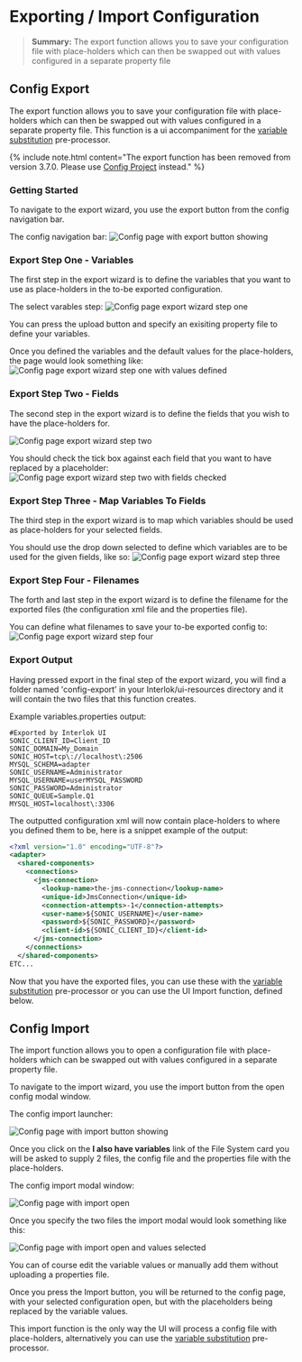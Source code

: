 # Exporting / Import Configuration

> **Summary:** The export function allows you to save your configuration file with place-holders which can then be swapped out with values configured in a separate property file

## Config Export ##

The export function allows you to save your configuration file with place-holders which can then be swapped out with values configured in a separate property file. This function is a ui accompaniment for the [variable substitution](/pages/advanced/advanced-configuration-pre-processors#variable-substitution) pre-processor.

{% include note.html content="The export function has been removed from version 3.7.0. Please use [Config Project](/pages/ui/ui-config-project) instead." %}

### Getting Started ###

To navigate to the export wizard, you use the export button from the config navigation bar.

The config navigation bar:
![Config page with export button showing](../../images/ui-user-guide/config-export-button.png)


### Export Step One - Variables ###

The first step in the export wizard is to define the variables that you want to use as place-holders in the to-be exported configuration.

The select varables step:
![Config page export wizard step one](../../images/ui-user-guide/config-export-step-one.png)

You can press the upload button and specify an exisiting property file to define your variables.

Once you defined the variables and the default values for the place-holders, the page would look something like:
![Config page export wizard step one with values defined](../../images/ui-user-guide/config-export-step-one-with-values.png)

### Export Step Two - Fields ###

The second step in the export wizard is to define the fields that you wish to have the place-holders for.

![Config page export wizard step two](../../images/ui-user-guide/config-export-step-two.png)

You should check the tick box against each field that you want to have replaced by a placeholder:
![Config page export wizard step two with fields checked](../../images/ui-user-guide/config-export-step-two-checked.png)

### Export Step Three - Map Variables To Fields ###

The third step in the export wizard is to map which variables should be used as place-holders for your selected fields.

You should use the drop down selected to define which variables are to be used for the given fields, like so:
![Config page export wizard step three](../../images/ui-user-guide/config-export-three.png)

### Export Step Four - Filenames ###

The forth and last step in the export wizard is to define the filename for the exported files (the configuration xml file and the properties file).

You can define what filenames to save your to-be exported config to:
![Config page export wizard step four](../../images/ui-user-guide/config-export-step-four.png)

### Export Output ###

Having pressed export in the final step of the export wizard, you will find a folder named 'config-export' in your Interlok/ui-resources directory and it will contain the two files that this function creates.

Example variables.properties output:

```
#Exported by Interlok UI
SONIC_CLIENT_ID=Client_ID
SONIC_DOMAIN=My_Domain
SONIC_HOST=tcp\://localhost\:2506
MYSQL_SCHEMA=adapter
SONIC_USERNAME=Administrator
MYSQL_USERNAME=userMYSQL_PASSWORD
SONIC_PASSWORD=Administrator
SONIC_QUEUE=Sample.Q1
MYSQL_HOST=localhost\:3306
```

The outputted configuration xml will now contain place-holders to where you defined them to be, here is a snippet example of the output:

```xml
<?xml version="1.0" encoding="UTF-8"?>
<adapter>
  <shared-components>
    <connections>
      <jms-connection>
        <lookup-name>the-jms-connection</lookup-name>
        <unique-id>JmsConnection</unique-id>
        <connection-attempts>-1</connection-attempts>
        <user-name>${SONIC_USERNAME}</user-name>
        <password>${SONIC_PASSWORD}</password>
        <client-id>${SONIC_CLIENT_ID}</client-id>
      </jms-connection>
    </connections>
  </shared-components>
ETC...
```

Now that you have the exported files, you can use these with the  [variable substitution](/pages/advanced/advanced-configuration-pre-processors#variable-substitution) pre-processor or you can use the UI Import function, defined below.

## Config Import ##

The import function allows you to open a configuration file with place-holders which can be swapped out with values configured in a separate property file.

To navigate to the import wizard, you use the import button from the open config modal window.

The config import launcher:

![Config page with import button showing](../../images/ui-user-guide/config-import-open.png)

Once you click on the **I also have variables** link of the File System card you will be asked to supply 2 files, the config file and the properties file with the place-holders.

The config import modal window:

![Config page with import open](../../images/ui-user-guide/config-import.png)

Once you specify the two files the import modal would look something like this:

![Config page with import open and values selected](../../images/ui-user-guide/config-import-selected.png)

You can of course edit the variable values or manually add them without uploading a properties file.

Once you press the Import button, you will be returned to the config page, with your selected configuration open, but with the placeholders being replaced by the variable values.

This import function is the only way the UI will process a config file with place-holders, alternatively you can use the  [variable substitution](/pages/advanced/advanced-configuration-pre-processors#variable-substitution) pre-processor.
